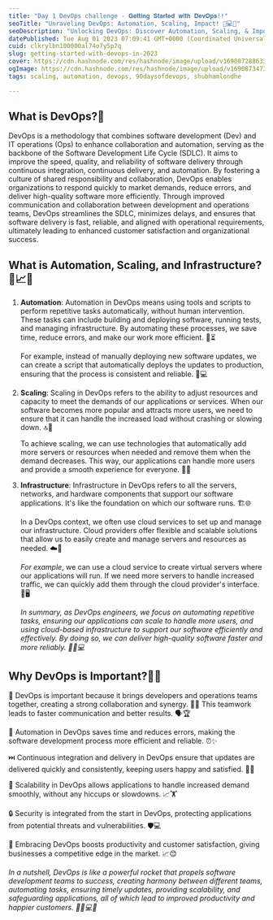 ```yaml
---
title: "Day 1 DevOps challenge - 𝐆𝐞𝐭𝐭𝐢𝐧𝐠 𝐒𝐭𝐚𝐫𝐭𝐞𝐝 𝐰𝐢𝐭𝐡 𝐃𝐞𝐯𝐎𝐩𝐬!!"
seoTitle: "Unraveling DevOps: Automation, Scaling, Impact! 🚀💻🏢"
seoDescription: "Unlocking DevOps: Discover Automation, Scaling, & Importance in Software Development. A comprehensive guide to the transformative approach. 🚀💡 #DevOps"
datePublished: Tue Aug 01 2023 07:09:41 GMT+0000 (Coordinated Universal Time)
cuid: clkrylbn100000al74o7y5p7q
slug: getting-started-with-devops-in-2023
cover: https://cdn.hashnode.com/res/hashnode/image/upload/v1690872886337/e0cfa510-691d-4d94-b44f-a2702324ef59.jpeg
ogImage: https://cdn.hashnode.com/res/hashnode/image/upload/v1690873473690/9538b3a3-51bb-4359-9638-43b9ef71c40c.webp
tags: scaling, automation, devops, 90daysofdevops, shubhamlondhe

---
```


## What is DevOps?💁

DevOps is a methodology that combines software development (Dev) and IT operations (Ops) to enhance collaboration and automation, serving as the backbone of the Software Development Life Cycle (SDLC). It aims to improve the speed, quality, and reliability of software delivery through continuous integration, continuous delivery, and automation. By fostering a culture of shared responsibility and collaboration, DevOps enables organizations to respond quickly to market demands, reduce errors, and deliver high-quality software more efficiently. Through improved communication and collaboration between development and operations teams, DevOps streamlines the SDLC, minimizes delays, and ensures that software delivery is fast, reliable, and aligned with operational requirements, ultimately leading to enhanced customer satisfaction and organizational success.

## What is Automation, Scaling, and Infrastructure?🤖📈🏢

1. **Automation**: Automation in DevOps means using tools and scripts to perform repetitive tasks automatically, without human intervention. These tasks can include building and deploying software, running tests, and managing infrastructure. By automating these processes, we save time, reduce errors, and make our work more efficient. 🤖⏳
    
    For example, instead of manually deploying new software updates, we can create a script that automatically deploys the updates to production, ensuring that the process is consistent and reliable. 🚀💻
    
2. **Scaling**: Scaling in DevOps refers to the ability to adjust resources and capacity to meet the demands of our applications or services. When our software becomes more popular and attracts more users, we need to ensure that it can handle the increased load without crashing or slowing down. 🔝🔄
    
    To achieve scaling, we can use technologies that automatically add more servers or resources when needed and remove them when the demand decreases. This way, our applications can handle more users and provide a smooth experience for everyone. 💪🏢
    
3. **Infrastructure**: Infrastructure in DevOps refers to all the servers, networks, and hardware components that support our software applications. It's like the foundation on which our software runs. 🏗️🌐
    
    In a DevOps context, we often use cloud services to set up and manage our infrastructure. Cloud providers offer flexible and scalable solutions that allow us to easily create and manage servers and resources as needed. ☁️🚀
    
    *For example*, we can use a cloud service to create virtual servers where our applications will run. If we need more servers to handle increased traffic, we can quickly add them through the cloud provider's interface. 🔧🖥️
    
    *In summary, as DevOps engineers, we focus on automating repetitive tasks, ensuring our applications can scale to handle more users, and using cloud-based infrastructure to support our software efficiently and effectively. By doing so, we can deliver high-quality software faster and more reliably. 🚀🔧💻*
    

## Why DevOps is Important?🚀🔑

🚀 DevOps is important because it brings developers and operations teams together, creating a strong collaboration and synergy. 👥💪 This teamwork leads to faster communication and better results. 🗣️🏆

🔄 Automation in DevOps saves time and reduces errors, making the software development process more efficient and reliable. ⏰✨

⏭️ Continuous integration and delivery in DevOps ensure that updates are delivered quickly and consistently, keeping users happy and satisfied. 🚀😄

💪 Scalability in DevOps allows applications to handle increased demand smoothly, without any hiccups or slowdowns. 📈🏋️

🔒 Security is integrated from the start in DevOps, protecting applications from potential threats and vulnerabilities. 🛡️💻

🌟 Embracing DevOps boosts productivity and customer satisfaction, giving businesses a competitive edge in the market. 📈😊

*In a nutshell, DevOps is like a powerful rocket that propels software development teams to success, creating harmony between different teams, automating tasks, ensuring timely updates, providing scalability, and safeguarding applications, all of which lead to improved productivity and happier customers. 🚀🤝💻🌟*